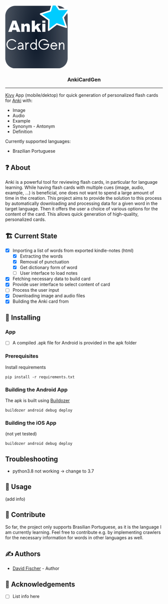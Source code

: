 

![GitHub Logo](assets/AnkiCardGen_small.png)

<h3 align="center">AnkiCardGen</h3>

<!--
<div align="center">

  [![Status](https://img.shields.io/badge/status-active-success.svg)]() 
  [![GitHub Issues](https://img.shields.io/github/issues/kylelobo/The-Documentation-Compendium.svg)](https://github.com/kylelobo/The-Documentation-Compendium/issues)
  [![GitHub Pull Requests](https://img.shields.io/github/issues-pr/kylelobo/The-Documentation-Compendium.svg)](https://github.com/kylelobo/The-Documentation-Compendium/pulls)
  [![License](https://img.shields.io/badge/license-MIT-blue.svg)](/LICENSE)

</div>
-->
---
[Kivy](https://kivy.org/) App (mobile/dektop) for quick generation of personalized flash cards for [Anki](https://apps.ankiweb.net/) with:
* Image
* Audio
* Example
* Synonym - Antonym
* Definition
 
Currently supported languages:
* Brazilian Portuguese


## ❓ About 
Anki is a powerful tool for reviewing flash cards, in particular for language learning.
While having flash cards with multiple cues (image, audio, example, ...) is beneficial, one does not want to spend a large amount of time in the creation. This project aims to provide the solution to this process
by automatically downloading and processing data for a given word in the target language. Then it offers the user a choice of various options for the content of the card.
This allows quick generation of high-quality, personalized cards.

## 🏗 Current State

* [x] Importing a list of words from exported kindle-notes (html)
    * [x] Extracting the words
    * [x] Removal of punctuation
    * [x] Get dictionary form of word
    * [ ] User interface to load notes
* [x] Fetching necessary data to build card
* [x] Provide user interface to select content of card
* [ ] Process the user input
* [x] Downloading image and audio files
* [x] Building the Anki card from 

## 🔧 Installing 

### App
<!-- TODO: Add apk file-->
* [ ] A compiled .apk file for Android is provided in the apk folder

### Prerequisites

Install requirements
```
pip install -r requirements.txt
```

### Building the Android App
The apk is built using [Buildozer](https://buildozer.readthedocs.io/en/latest/)
```
buildozer android debug deploy
```

### Building the iOS App
(not yet tested)
```
buildozer android debug deploy
```

## Troubleshooting

* python3.8 not working -> change to 3.7

## 🎈 Usage 
(add info)

## 🚀 Contribute
So far, the project only supports Brasilian Portuguese, as it is the language I am currently learning.
Feel free to contribute e.g. by implementing crawlers for the necessary information for words in other languages as well.

## ✍️ Authors 
- [David Fischer](https://github.com/david-fischer) - Author

<!--
See also the list of [contributors](https://github.com/kylelobo/The-Documentation-Compendium/contributors) who participated in this project.
-->

## 🎉 Acknowledgements 

* [ ] List info here
